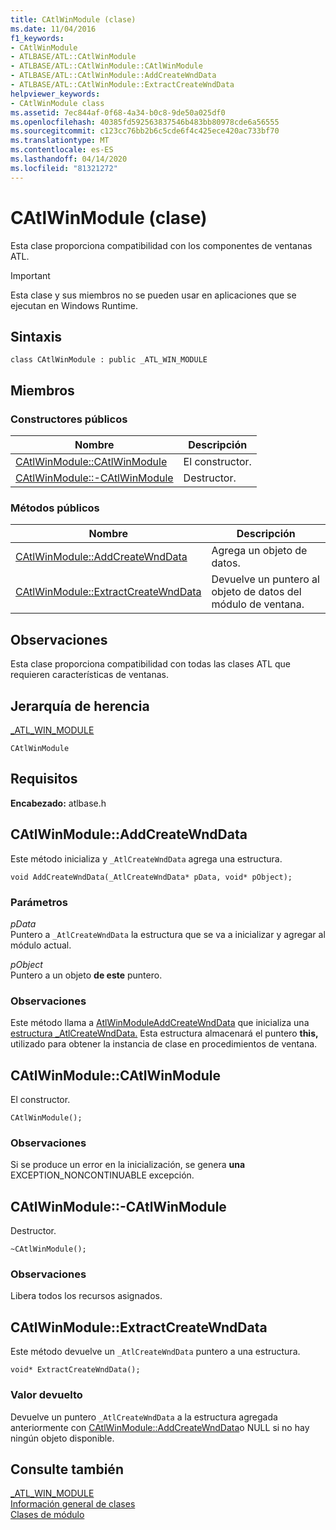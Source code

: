 ```yaml
---
title: CAtlWinModule (clase)
ms.date: 11/04/2016
f1_keywords:
- CAtlWinModule
- ATLBASE/ATL::CAtlWinModule
- ATLBASE/ATL::CAtlWinModule::CAtlWinModule
- ATLBASE/ATL::CAtlWinModule::AddCreateWndData
- ATLBASE/ATL::CAtlWinModule::ExtractCreateWndData
helpviewer_keywords:
- CAtlWinModule class
ms.assetid: 7ec844af-0f68-4a34-b0c8-9de50a025df0
ms.openlocfilehash: 40385fd592563837546b483bb80978cde6a56555
ms.sourcegitcommit: c123cc76bb2b6c5cde6f4c425ece420ac733bf70
ms.translationtype: MT
ms.contentlocale: es-ES
ms.lasthandoff: 04/14/2020
ms.locfileid: "81321272"
---
```

# <a name="catlwinmodule-class"></a>CAtlWinModule (clase)

Esta clase proporciona compatibilidad con los componentes de ventanas ATL.

> [!IMPORTANT]
> Esta clase y sus miembros no se pueden usar en aplicaciones que se ejecutan en Windows Runtime.

## <a name="syntax"></a>Sintaxis

```
class CAtlWinModule : public _ATL_WIN_MODULE
```

## <a name="members"></a>Miembros

### <a name="public-constructors"></a>Constructores públicos

|Nombre|Descripción|
|----------|-----------------|
|[CAtlWinModule::CAtlWinModule](#catlwinmodule)|El constructor.|
|[CAtlWinModule::-CAtlWinModule](#dtor)|Destructor.|

### <a name="public-methods"></a>Métodos públicos

|Nombre|Descripción|
|----------|-----------------|
|[CAtlWinModule::AddCreateWndData](#addcreatewnddata)|Agrega un objeto de datos.|
|[CAtlWinModule::ExtractCreateWndData](#extractcreatewnddata)|Devuelve un puntero al objeto de datos del módulo de ventana.|

## <a name="remarks"></a>Observaciones

Esta clase proporciona compatibilidad con todas las clases ATL que requieren características de ventanas.

## <a name="inheritance-hierarchy"></a>Jerarquía de herencia

[_ATL_WIN_MODULE](atl-typedefs.md#_atl_win_module)

`CAtlWinModule`

## <a name="requirements"></a>Requisitos

**Encabezado:** atlbase.h

## <a name="catlwinmoduleaddcreatewnddata"></a><a name="addcreatewnddata"></a>CAtlWinModule::AddCreateWndData

Este método inicializa y `_AtlCreateWndData` agrega una estructura.

```
void AddCreateWndData(_AtlCreateWndData* pData, void* pObject);
```

### <a name="parameters"></a>Parámetros

*pData*<br/>
Puntero a `_AtlCreateWndData` la estructura que se va a inicializar y agregar al módulo actual.

*pObject*<br/>
Puntero a un objeto **de este** puntero.

### <a name="remarks"></a>Observaciones

Este método llama a [AtlWinModuleAddCreateWndData](winmodule-global-functions.md#atlwinmoduleaddcreatewnddata) que inicializa una [estructura _AtlCreateWndData.](../../atl/reference/atlcreatewnddata-structure.md) Esta estructura almacenará el puntero **this,** utilizado para obtener la instancia de clase en procedimientos de ventana.

## <a name="catlwinmodulecatlwinmodule"></a><a name="catlwinmodule"></a>CAtlWinModule::CAtlWinModule

El constructor.

```
CAtlWinModule();
```

### <a name="remarks"></a>Observaciones

Si se produce un error en la inicialización, se genera **una** EXCEPTION_NONCONTINUABLE excepción.

## <a name="catlwinmodulecatlwinmodule"></a><a name="dtor"></a>CAtlWinModule::-CAtlWinModule

Destructor.

```
~CAtlWinModule();
```

### <a name="remarks"></a>Observaciones

Libera todos los recursos asignados.

## <a name="catlwinmoduleextractcreatewnddata"></a><a name="extractcreatewnddata"></a>CAtlWinModule::ExtractCreateWndData

Este método devuelve un `_AtlCreateWndData` puntero a una estructura.

```
void* ExtractCreateWndData();
```

### <a name="return-value"></a>Valor devuelto

Devuelve un puntero `_AtlCreateWndData` a la estructura agregada anteriormente con [CAtlWinModule::AddCreateWndData](#addcreatewnddata)o NULL si no hay ningún objeto disponible.

## <a name="see-also"></a>Consulte también

[_ATL_WIN_MODULE](atl-typedefs.md#_atl_win_module)<br/>
[Información general de clases](../../atl/atl-class-overview.md)<br/>
[Clases de módulo](../../atl/atl-module-classes.md)
